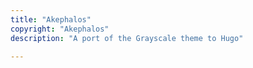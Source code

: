 ```yaml
---
title: "Akephalos"
copyright: "Akephalos"
description: "A port of the Grayscale theme to Hugo"

---
```


